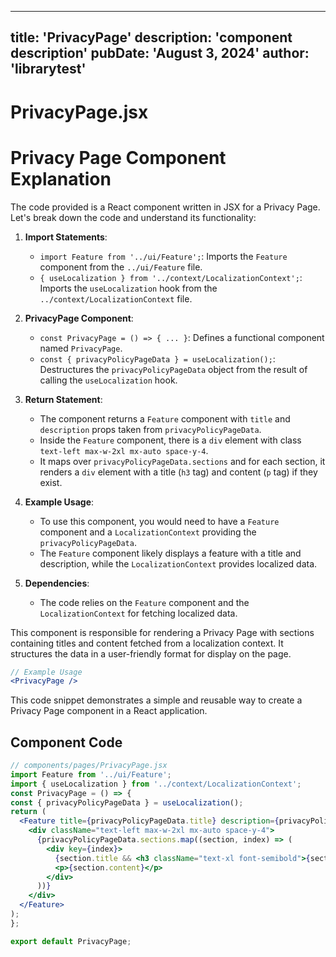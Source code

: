 ---
  title: 'PrivacyPage'
  description: 'component description'
  pubDate: 'August 3, 2024'
  author: 'librarytest'
  ---
  
  
  
  # PrivacyPage.jsx
  # Privacy Page Component Explanation

The code provided is a React component written in JSX for a Privacy Page. Let's break down the code and understand its functionality:

1. **Import Statements**:
   - `import Feature from '../ui/Feature';`: Imports the `Feature` component from the `../ui/Feature` file.
   - `{ useLocalization } from '../context/LocalizationContext';`: Imports the `useLocalization` hook from the `../context/LocalizationContext` file.

2. **PrivacyPage Component**:
   - `const PrivacyPage = () => { ... }`: Defines a functional component named `PrivacyPage`.
   - `const { privacyPolicyPageData } = useLocalization();`: Destructures the `privacyPolicyPageData` object from the result of calling the `useLocalization` hook.

3. **Return Statement**:
   - The component returns a `Feature` component with `title` and `description` props taken from `privacyPolicyPageData`.
   - Inside the `Feature` component, there is a `div` element with class `text-left max-w-2xl mx-auto space-y-4`.
   - It maps over `privacyPolicyPageData.sections` and for each section, it renders a `div` element with a title (`h3` tag) and content (`p` tag) if they exist.

4. **Example Usage**:
   - To use this component, you would need to have a `Feature` component and a `LocalizationContext` providing the `privacyPolicyPageData`.
   - The `Feature` component likely displays a feature with a title and description, while the `LocalizationContext` provides localized data.

5. **Dependencies**:
   - The code relies on the `Feature` component and the `LocalizationContext` for fetching localized data.

This component is responsible for rendering a Privacy Page with sections containing titles and content fetched from a localization context. It structures the data in a user-friendly format for display on the page.

```jsx
// Example Usage
<PrivacyPage />
```

This code snippet demonstrates a simple and reusable way to create a Privacy Page component in a React application.
  
  ## Component Code
  ```jsx
  // components/pages/PrivacyPage.jsx
import Feature from '../ui/Feature';
import { useLocalization } from '../context/LocalizationContext';
const PrivacyPage = () => {
  const { privacyPolicyPageData } = useLocalization();
  return (
    <Feature title={privacyPolicyPageData.title} description={privacyPolicyPageData.description}>
      <div className="text-left max-w-2xl mx-auto space-y-4">
        {privacyPolicyPageData.sections.map((section, index) => (
          <div key={index}>
            {section.title && <h3 className="text-xl font-semibold">{section.title}</h3>}
            <p>{section.content}</p>
          </div>
        ))}
      </div>
    </Feature>
  );
};

export default PrivacyPage;
  ```
  